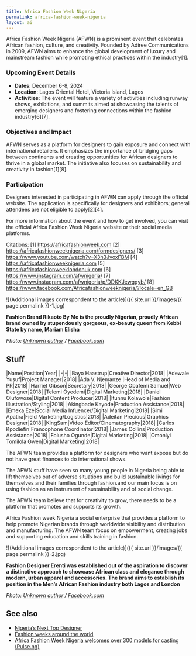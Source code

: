 ```yaml
---
title: Africa Fashion Week Nigeria
permalink: africa-fashion-week-nigeria
layout: ai
---
```


Africa Fashion Week Nigeria (AFWN) is a prominent event that celebrates African fashion, culture, and creativity. Founded by Adiree Communications in 2009, AFWN aims to enhance the global development of luxury and mainstream fashion while promoting ethical practices within the industry[1].

### Upcoming Event Details
- **Dates**: December 6-8, 2024
- **Location**: Lagos Oriental Hotel, Victoria Island, Lagos
- **Activities**: The event will feature a variety of activities including runway shows, exhibitions, and summits aimed at showcasing the talents of emerging designers and fostering connections within the fashion industry[6][7].

### Objectives and Impact
AFWN serves as a platform for designers to gain exposure and connect with international retailers. It emphasizes the importance of bridging gaps between continents and creating opportunities for African designers to thrive in a global market. The initiative also focuses on sustainability and creativity in fashion[1][8].

### Participation
Designers interested in participating in AFWN can apply through the official website. The application is specifically for designers and exhibitors; general attendees are not eligible to apply[2][4].

For more information about the event and how to get involved, you can visit the official Africa Fashion Week Nigeria website or their social media platforms.

Citations:
[1] https://africafashionweek.com
[2] https://africafashionweeknigeria.com/formdesigners/
[3] https://www.youtube.com/watch?v=X3h3JvoxFBM
[4] https://africafashionweeknigeria.com
[5] https://africafashionweeklondonuk.com
[6] https://www.instagram.com/afwnigeria/
[7] https://www.instagram.com/afwnigeria/p/DDKKJewgqyb/
[8] https://www.facebook.com/Africafashionweeknigeria/?locale=en_GB

![(Additional images correspondent to the article)]({{ site.url }}/images/{{ page.permalink }}-1.jpg)

**Fashion Brand Rikaoto By Me is the proudly Nigerian, proudly African brand owned by stupendously gorgeous, ex-beauty queen from Kebbi State by name, Mariam Elisha**

*Photo: [Unknown author](https://www.facebook.com/Africafashionweeknigeria/photos/a.565953823424401/2299671513385948/?type=3&theater) / [Facebook.com](https://www.facebook.com/Africafashionweeknigeria/photos/a.565953823424401/2299671513385948/?type=3&theater)*

## Stuff

|Name|Position|Year|
|-|-|
|Bayo Haastrup|Creative Director|2018|
|Adewale Yusuf|Project Manager|2018|
|Ada V. Njemanze |Head of Media and PR|2018|
|Harriet Gibson|Secretary|2018|
|George Obafemi Samuel|Web Designer|2018|
|Telemi Oyedemi|Digital Marketing|2018|
|Daniel Olufowose|Digital Content Producer|2018|
|Itunnu Kolawole|Fashion Illustration/Styling|2018|
|Akingbade Kayode|Production Assistance|2018|
|Emeka Eze|Social Media Infuencer/Digital Marketing|2018|
|Simi Apatira|Field Marketing/Logistics|2018|
|Adeitan Precious|Graphics Designer|2018|
|KingSam|Video Editor/Cinematography|2018|
|Carlos Kpodiefin|Francophone Coordinator|2018|
|James Collins|Production Assistance|2018|
|Folusho Ogunde|Digital Marketing|2018|
|Omoniyi Tomilola Gwen|Digital Marketing|2018|

The AFWN team provides a platform for designers who want expose but do not have great finances to do international shows.

The AFWN stuff have seen so many young people in Nigeria being able to lift themselves out of adverse situations and build sustainable livings for themselves and their families through fashion.and our main focus is on using fashion as an instrument of sustainability and of social change.

The AFWN team believe that for creativity to grow, there needs to be a platform that promotes and supports its growth.

Africa Fashion week Nigeria a social enterprise that provides a platform to help promote Nigerian brands through worldwide visibility and distribution and manufacturing. The AFWN team focus on empowerment, creating jobs and supporting education and skills training in fashion.

![(Additional images correspondent to the article)]({{ site.url }}/images/{{ page.permalink }}-2.jpg)

**Fashion Designer Erenti was established out of the aspiration to discover a distinctive approach to showcase African class and elegance through modern, urban apparel and accessories. The brand aims to establish its position in the Men’s African Fashion industry both Lagos and London**

*Photo: [Unknown author](https://www.facebook.com/Africafashionweeknigeria/photos/a.565953823424401/2299669600052806/?type=3&theater) / [Facebook.com](https://www.facebook.com/Africafashionweeknigeria/photos/a.565953823424401/2299669600052806/?type=3&theater)*

## See also

+ [Nigeria’s Next Top Designer](nigeria-s-next-top-designer)
+ [Fashion weeks around the world](fashion-weeks-around-the-world)
+ [Africa Fashion Week Nigeria welcomes over 300 models for casting (Pulse.ng)](https://www.pulse.ng/lifestyle/fashion/afwn-2018-africa-fashion-week-nigeria-welcomes-over-300-models-for-casting/jmtt3yj)
